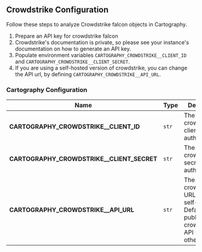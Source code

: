 ## Crowdstrike Configuration

Follow these steps to analyze Crowdstrike falcon objects in Cartography.

1. Prepare an API key for crowdstrike falcon
1. Crowdstrike's documentation is private, so please see your instance's documentation on how to generate an API key.
1. Populate environment variables `CARTOGRAPHY_CROWDSTRIKE__CLIENT_ID` and `CARTOGRAPHY_CROWDSTRIKE__CLIENT_SECRET`.
1. If you are using a self-hosted version of crowdstrike, you can change the API url, by defining `CARTOGRAPHY_CROWDSTRIKE__API_URL`.

### Cartography Configuration

| **Name** | **Type** | **Description** |
|----------|----------|-----------------|
| **CARTOGRAPHY_CROWDSTRIKE__CLIENT_ID** | `str` | The crowdstrike client id for authentication. |
| **CARTOGRAPHY_CROWDSTRIKE__CLIENT_SECRET** | `str` | The crowdstrike secret key for authentication. |
| **CARTOGRAPHY_CROWDSTRIKE__API_URL** | `str` | The crowdstrike URL, if using self-hosted. Defaults to the public crowdstrike API URL otherwise. |
